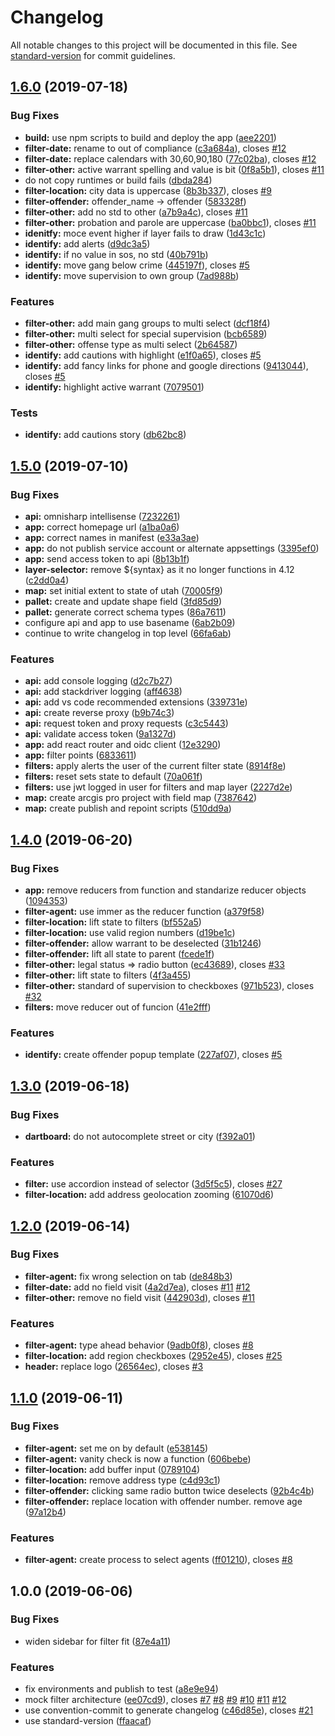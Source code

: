 # Changelog

All notable changes to this project will be documented in this file. See [standard-version](https://github.com/conventional-changelog/standard-version) for commit guidelines.

## [1.6.0](https://github.com/agrc/parole-and-probation/compare/v1.5.0...v1.6.0) (2019-07-18)


### Bug Fixes

* **build:** use npm scripts to build and deploy the app ([aee2201](https://github.com/agrc/parole-and-probation/commit/aee2201))
* **filter-date:** rename to out of compliance ([c3a684a](https://github.com/agrc/parole-and-probation/commit/c3a684a)), closes [#12](https://github.com/agrc/parole-and-probation/issues/12)
* **filter-date:** replace calendars with 30,60,90,180 ([77c02ba](https://github.com/agrc/parole-and-probation/commit/77c02ba)), closes [#12](https://github.com/agrc/parole-and-probation/issues/12)
* **filter-other:** active warrant spelling and value is bit ([0f8a5b1](https://github.com/agrc/parole-and-probation/commit/0f8a5b1)), closes [#11](https://github.com/agrc/parole-and-probation/issues/11)
* do not copy runtimes or build fails ([dbda284](https://github.com/agrc/parole-and-probation/commit/dbda284))
* **filter-location:** city data is uppercase ([8b3b337](https://github.com/agrc/parole-and-probation/commit/8b3b337)), closes [#9](https://github.com/agrc/parole-and-probation/issues/9)
* **filter-offender:** offender_name -> offender ([583328f](https://github.com/agrc/parole-and-probation/commit/583328f))
* **filter-other:** add no std to other ([a7b9a4c](https://github.com/agrc/parole-and-probation/commit/a7b9a4c)), closes [#11](https://github.com/agrc/parole-and-probation/issues/11)
* **filter-other:** probation and parole are uppercase ([ba0bbc1](https://github.com/agrc/parole-and-probation/commit/ba0bbc1)), closes [#11](https://github.com/agrc/parole-and-probation/issues/11)
* **idenitfy:** moce event higher if layer fails to draw ([1d43c1c](https://github.com/agrc/parole-and-probation/commit/1d43c1c))
* **identify:** add alerts ([d9dc3a5](https://github.com/agrc/parole-and-probation/commit/d9dc3a5))
* **identify:** if no value in sos, no std ([40b791b](https://github.com/agrc/parole-and-probation/commit/40b791b))
* **identify:** move gang below crime ([445197f](https://github.com/agrc/parole-and-probation/commit/445197f)), closes [#5](https://github.com/agrc/parole-and-probation/issues/5)
* **identify:** move supervision to own group ([7ad988b](https://github.com/agrc/parole-and-probation/commit/7ad988b))


### Features

* **filter-other:** add main gang groups to multi select ([dcf18f4](https://github.com/agrc/parole-and-probation/commit/dcf18f4))
* **filter-other:** multi select for special supervision ([bcb6589](https://github.com/agrc/parole-and-probation/commit/bcb6589))
* **filter-other:** offense type as multi select ([2b64587](https://github.com/agrc/parole-and-probation/commit/2b64587))
* **identify:** add cautions with highlight ([e1f0a65](https://github.com/agrc/parole-and-probation/commit/e1f0a65)), closes [#5](https://github.com/agrc/parole-and-probation/issues/5)
* **identify:** add fancy links for phone and google directions ([9413044](https://github.com/agrc/parole-and-probation/commit/9413044)), closes [#5](https://github.com/agrc/parole-and-probation/issues/5)
* **identify:** highlight active warrant ([7079501](https://github.com/agrc/parole-and-probation/commit/7079501))


### Tests

* **identify:** add cautions story ([db62bc8](https://github.com/agrc/parole-and-probation/commit/db62bc8))



## [1.5.0](https://github.com/agrc/parole-and-probation/compare/v1.4.0...v1.5.0) (2019-07-10)


### Bug Fixes

* **api:** omnisharp intellisense ([7232261](https://github.com/agrc/parole-and-probation/commit/7232261))
* **app:** correct homepage url ([a1ba0a6](https://github.com/agrc/parole-and-probation/commit/a1ba0a6))
* **app:** correct names in manifest ([e33a3ae](https://github.com/agrc/parole-and-probation/commit/e33a3ae))
* **app:** do not publish service account or alternate appsettings ([3395ef0](https://github.com/agrc/parole-and-probation/commit/3395ef0))
* **app:** send access token to api ([8b13b1f](https://github.com/agrc/parole-and-probation/commit/8b13b1f))
* **layer-selector:** remove ${syntax} as it no longer functions in 4.12 ([c2dd0a4](https://github.com/agrc/parole-and-probation/commit/c2dd0a4))
* **map:** set initial extent to state of utah ([70005f9](https://github.com/agrc/parole-and-probation/commit/70005f9))
* **pallet:** create and update shape field ([3fd85d9](https://github.com/agrc/parole-and-probation/commit/3fd85d9))
* **pallet:** generate correct schema types ([86a7611](https://github.com/agrc/parole-and-probation/commit/86a7611))
* configure api and app to use basename ([6ab2b09](https://github.com/agrc/parole-and-probation/commit/6ab2b09))
* continue to write changelog in top level ([66fa6ab](https://github.com/agrc/parole-and-probation/commit/66fa6ab))


### Features

* **api:** add console logging ([d2c7b27](https://github.com/agrc/parole-and-probation/commit/d2c7b27))
* **api:** add stackdriver logging ([aff4638](https://github.com/agrc/parole-and-probation/commit/aff4638))
* **api:** add vs code recommended extensions ([339731e](https://github.com/agrc/parole-and-probation/commit/339731e))
* **api:** create reverse proxy ([b9b74c3](https://github.com/agrc/parole-and-probation/commit/b9b74c3))
* **api:** request token and proxy requests ([c3c5443](https://github.com/agrc/parole-and-probation/commit/c3c5443))
* **api:** validate access token ([9a1327d](https://github.com/agrc/parole-and-probation/commit/9a1327d))
* **app:** add react router and oidc client ([12e3290](https://github.com/agrc/parole-and-probation/commit/12e3290))
* **app:** filter points ([6833611](https://github.com/agrc/parole-and-probation/commit/6833611))
* **filters:** apply alerts the user of the current filter state ([8914f8e](https://github.com/agrc/parole-and-probation/commit/8914f8e))
* **filters:** reset sets state to default ([70a061f](https://github.com/agrc/parole-and-probation/commit/70a061f))
* **filters:** use jwt logged in user for filters and map layer ([2227d2e](https://github.com/agrc/parole-and-probation/commit/2227d2e))
* **map:** create arcgis pro project with field map ([7387642](https://github.com/agrc/parole-and-probation/commit/7387642))
* **map:** create publish and repoint scripts ([510dd9a](https://github.com/agrc/parole-and-probation/commit/510dd9a))



## [1.4.0](https://github.com/agrc/parole-and-probation/compare/v1.3.0...v1.4.0) (2019-06-20)


### Bug Fixes

* **app:** remove reducers from function and standarize reducer objects ([1094353](https://github.com/agrc/parole-and-probation/commit/1094353))
* **filter-agent:** use immer as the reducer function ([a379f58](https://github.com/agrc/parole-and-probation/commit/a379f58))
* **filter-location:** lift state to filters ([bf552a5](https://github.com/agrc/parole-and-probation/commit/bf552a5))
* **filter-location:** use valid region numbers ([d19be1c](https://github.com/agrc/parole-and-probation/commit/d19be1c))
* **filter-offender:** allow warrant to be deselected ([31b1246](https://github.com/agrc/parole-and-probation/commit/31b1246))
* **filter-offender:** lift all state to parent ([fcede1f](https://github.com/agrc/parole-and-probation/commit/fcede1f))
* **filter-other:** legal status => radio button ([ec43689](https://github.com/agrc/parole-and-probation/commit/ec43689)), closes [#33](https://github.com/agrc/parole-and-probation/issues/33)
* **filter-other:** lift state to filters ([4f3a455](https://github.com/agrc/parole-and-probation/commit/4f3a455))
* **filter-other:** standard of supervision to checkboxes ([971b523](https://github.com/agrc/parole-and-probation/commit/971b523)), closes [#32](https://github.com/agrc/parole-and-probation/issues/32)
* **filters:** move reducer out of funcion ([41e2fff](https://github.com/agrc/parole-and-probation/commit/41e2fff))


### Features

* **identify:** create offender popup template ([227af07](https://github.com/agrc/parole-and-probation/commit/227af07)), closes [#5](https://github.com/agrc/parole-and-probation/issues/5)



## [1.3.0](https://github.com/agrc/parole-and-probation/compare/v1.2.0...v1.3.0) (2019-06-18)


### Bug Fixes

* **dartboard:** do not autocomplete street or city ([f392a01](https://github.com/agrc/parole-and-probation/commit/f392a01))


### Features

* **filter:** use accordion instead of selector ([3d5f5c5](https://github.com/agrc/parole-and-probation/commit/3d5f5c5)), closes [#27](https://github.com/agrc/parole-and-probation/issues/27)
* **filter-location:** add address geolocation zooming ([61070d6](https://github.com/agrc/parole-and-probation/commit/61070d6))



## [1.2.0](https://github.com/agrc/parole-and-probation/compare/v1.1.0...v1.2.0) (2019-06-14)


### Bug Fixes

* **filter-agent:** fix wrong selection on tab ([de848b3](https://github.com/agrc/parole-and-probation/commit/de848b3))
* **filter-date:** add no field visit ([4a2d7ea](https://github.com/agrc/parole-and-probation/commit/4a2d7ea)), closes [#11](https://github.com/agrc/parole-and-probation/issues/11) [#12](https://github.com/agrc/parole-and-probation/issues/12)
* **filter-other:** remove no field visit ([442903d](https://github.com/agrc/parole-and-probation/commit/442903d)), closes [#11](https://github.com/agrc/parole-and-probation/issues/11)


### Features

* **filter-agent:** type ahead behavior ([9adb0f8](https://github.com/agrc/parole-and-probation/commit/9adb0f8)), closes [#8](https://github.com/agrc/parole-and-probation/issues/8)
* **filter-location:** add region checkboxes ([2952e45](https://github.com/agrc/parole-and-probation/commit/2952e45)), closes [#25](https://github.com/agrc/parole-and-probation/issues/25)
* **header:** replace logo ([26564ec](https://github.com/agrc/parole-and-probation/commit/26564ec)), closes [#3](https://github.com/agrc/parole-and-probation/issues/3)



## [1.1.0](https://github.com/agrc/parole-and-probation/compare/v1.0.0...v1.1.0) (2019-06-11)


### Bug Fixes

* **filter-agent:** set me on by default ([e538145](https://github.com/agrc/parole-and-probation/commit/e538145))
* **filter-agent:** vanity check is now a function ([606bebe](https://github.com/agrc/parole-and-probation/commit/606bebe))
* **filter-location:** add buffer input ([0789104](https://github.com/agrc/parole-and-probation/commit/0789104))
* **filter-location:** remove address type ([c4d93c1](https://github.com/agrc/parole-and-probation/commit/c4d93c1))
* **filter-offender:** clicking same radio button twice deselects ([92b4c4b](https://github.com/agrc/parole-and-probation/commit/92b4c4b))
* **filter-offender:** replace location with offender number. remove age ([97a12b4](https://github.com/agrc/parole-and-probation/commit/97a12b4))


### Features

* **filter-agent:** create process to select agents ([ff01210](https://github.com/agrc/parole-and-probation/commit/ff01210)), closes [#8](https://github.com/agrc/parole-and-probation/issues/8)



## 1.0.0 (2019-06-06)


### Bug Fixes

* widen sidebar for filter fit ([87e4a11](https://github.com/agrc/parole-and-probation/commit/87e4a11))


### Features

* fix environments and publish to test ([a8e9e94](https://github.com/agrc/parole-and-probation/commit/a8e9e94))
* mock filter architecture ([ee07cd9](https://github.com/agrc/parole-and-probation/commit/ee07cd9)), closes [#7](https://github.com/agrc/parole-and-probation/issues/7) [#8](https://github.com/agrc/parole-and-probation/issues/8) [#9](https://github.com/agrc/parole-and-probation/issues/9) [#10](https://github.com/agrc/parole-and-probation/issues/10) [#11](https://github.com/agrc/parole-and-probation/issues/11) [#12](https://github.com/agrc/parole-and-probation/issues/12)
* use convention-commit to generate changelog ([c46d85e](https://github.com/agrc/parole-and-probation/commit/c46d85e)), closes [#21](https://github.com/agrc/parole-and-probation/issues/21)
* use standard-version ([ffaacaf](https://github.com/agrc/parole-and-probation/commit/ffaacaf))

